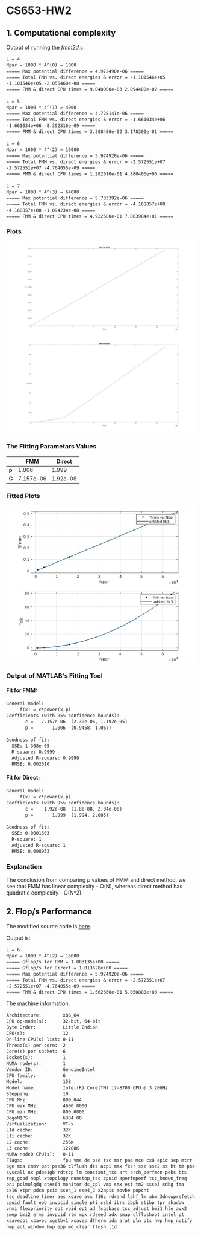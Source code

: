 # CS653-HW2

## 1. Computational complexity

Output of running the _fmm2d.c_:

```console
L = 4
Npar = 1000 * 4^(0) = 1000
===== Max potential difference = 4.972490e-06 =====
===== Total FMM vs. direct energies & error = -1.101546e+05 -1.101546e+05 -2.055468e-08 =====
===== FMM & direct CPU times = 9.040000e-03 2.094400e-02 =====

L = 5
Npar = 1000 * 4^(1) = 4000
===== Max potential difference = 4.728141e-06 =====
===== Total FMM vs. direct energies & error = -1.661034e+06 -1.661034e+06 -8.392316e-09 =====
===== FMM & direct CPU times = 3.308400e-02 3.178300e-01 =====

L = 6
Npar = 1000 * 4^(2) = 16000
===== Max potential difference = 5.974920e-06 =====
===== Total FMM vs. direct energies & error = -2.572551e+07 -2.572551e+07 -4.764055e-09 =====
===== FMM & direct CPU times = 1.202010e-01 4.880406e+00 =====

L = 7
Npar = 1000 * 4^(3) = 64000 
===== Max potential difference = 5.733392e-06 =====
===== Total FMM vs. direct energies & error = -4.168857e+08 -4.168857e+08 -1.094234e-08 =====
===== FMM & direct CPU times = 4.922680e-01 7.803984e+01 =====
```

### Plots
![Plot of FMM](plots/1a_plot_fmm.jpg)
![Plot of Direct](plots/1a_plot_direct.jpg)

### The Fitting Parametars Values
|   |FMM|Direct|
|---|---|---|
|**p**| 1.006 | 1.999 |
|**C**| 7.157e-06 | 1.92e-08 |

### Fitted Plots
![Plot of FMM](plots/1a_fit_fmm.jpg)
![Plot of Direct](plots/1a_fit_direct.jpg)

### Output of MATLAB's Fitting Tool


#### Fit for FMM:
```console
General model:
     f(x) = c*power(x,p)
Coefficients (with 95% confidence bounds):
       c =   7.157e-06  (2.39e-06, 1.192e-05)
       p =       1.006  (0.9458, 1.067)

Goodness of fit:
  SSE: 1.368e-05
  R-square: 0.9999
  Adjusted R-square: 0.9999
  RMSE: 0.002616    
```

#### Fit for Direct:
```console
General model:
     f(x) = c*power(x,p)
Coefficients (with 95% confidence bounds):
       c =    1.92e-08  (1.8e-08, 2.04e-08)
       p =       1.999  (1.994, 2.005)

Goodness of fit:
  SSE: 0.0001603
  R-square: 1
  Adjusted R-square: 1
  RMSE: 0.008953
```

### Explanation

The conclusion from comparing *p* values of FMM and direct method, we see that FMM has linear complexity - O(N), whereas direct method has quadratic complexity - O(N^2).

##  2. Flop/s Performance

The modified source code is [here](src/fmm2d_mod.c).

Output is:
```console
L = 6
Npar = 1000 * 4^(2) = 16000
===== Gflop/s for FMM = 1.003135e+00 =====
===== Gflop/s for Direct = 1.013628e+00 =====
===== Max potential difference = 5.974920e-06 =====
===== Total FMM vs. direct energies & error = -2.572551e+07 -2.572551e+07 -4.764055e-09 =====
===== FMM & direct CPU times = 1.562660e-01 5.050880e+00 =====
```

The machine information:
```console
Architecture:        x86_64
CPU op-mode(s):      32-bit, 64-bit
Byte Order:          Little Endian
CPU(s):              12
On-line CPU(s) list: 0-11
Thread(s) per core:  2
Core(s) per socket:  6
Socket(s):           1
NUMA node(s):        1
Vendor ID:           GenuineIntel
CPU family:          6
Model:               158
Model name:          Intel(R) Core(TM) i7-8700 CPU @ 3.20GHz
Stepping:            10
CPU MHz:             800.044
CPU max MHz:         4600.0000
CPU min MHz:         800.0000
BogoMIPS:            6384.00
Virtualization:      VT-x
L1d cache:           32K
L1i cache:           32K
L2 cache:            256K
L3 cache:            12288K
NUMA node0 CPU(s):   0-11
Flags:               fpu vme de pse tsc msr pae mce cx8 apic sep mtrr pge mca cmov pat pse36 clflush dts acpi mmx fxsr sse sse2 ss ht tm pbe syscall nx pdpe1gb rdtscp lm constant_tsc art arch_perfmon pebs bts rep_good nopl xtopology nonstop_tsc cpuid aperfmperf tsc_known_freq pni pclmulqdq dtes64 monitor ds_cpl vmx smx est tm2 ssse3 sdbg fma cx16 xtpr pdcm pcid sse4_1 sse4_2 x2apic movbe popcnt tsc_deadline_timer aes xsave avx f16c rdrand lahf_lm abm 3dnowprefetch cpuid_fault epb invpcid_single pti ssbd ibrs ibpb stibp tpr_shadow vnmi flexpriority ept vpid ept_ad fsgsbase tsc_adjust bmi1 hle avx2 smep bmi2 erms invpcid rtm mpx rdseed adx smap clflushopt intel_pt xsaveopt xsavec xgetbv1 xsaves dtherm ida arat pln pts hwp hwp_notify hwp_act_window hwp_epp md_clear flush_l1d
```
